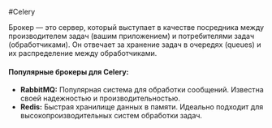 #Celery 

Брокер — это сервер, который выступает в качестве посредника между производителем задач (вашим приложением) и потребителями задач (обработчиками). Он отвечает за хранение задач в очередях (queues) и их распределение между обработчиками.
#### Популярные брокеры для Celery:
- **RabbitMQ:** Популярная система для обработки сообщений. Известна своей надежностью и производительностью.
- **Redis:** Быстрая хранилище данных в памяти. Идеально подходит для высокопроизводительных систем обработки задач.